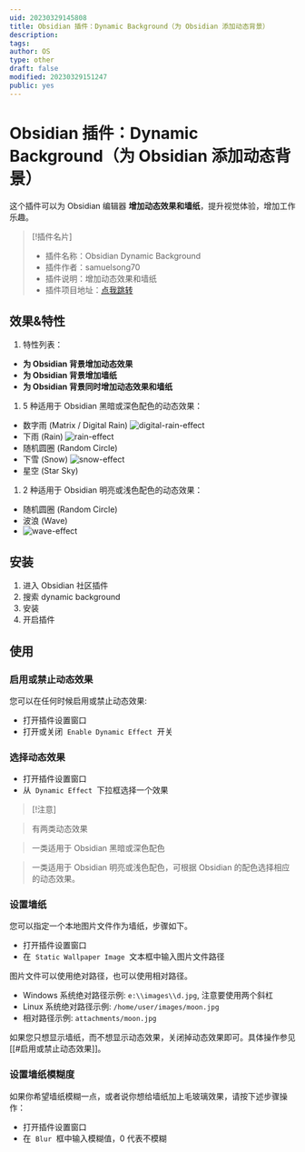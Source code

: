 ```yaml
---
uid: 20230329145808
title: Obsidian 插件：Dynamic Background（为 Obsidian 添加动态背景）
description:
tags:
author: OS
type: other
draft: false
modified: 20230329151247
public: yes
---
```


# Obsidian 插件：Dynamic Background（为 Obsidian 添加动态背景）

这个插件可以为 Obsidian 编辑器 **增加动态效果和墙纸**，提升视觉体验，增加工作乐趣。

> [!插件名片]
>
> -   插件名称：Obsidian Dynamic Background
> -   插件作者：samuelsong70
> -   插件说明：增加动态效果和墙纸
> -   插件项目地址：[点我跳转](https://github.com/samuelsong70/obsidian-dynamic-background/)

## 效果&特性

1. 特性列表：

-   **为 Obsidian 背景增加动态效果**
-   **为 Obsidian 背景增加墙纸**
-   **为 Obsidian 背景同时增加动态效果和墙纸**

1. 5 种适用于 Obsidian 黑暗或深色配色的动态效果：

-   数字雨 (Matrix / Digital Rain)
    ![digital-rain-effect](https://s1.vika.cn/space/2023/03/15/facd682e073349b79b43875eaa2bd7f1)
-   下雨 (Rain)
    ![rain-effect](https://s1.vika.cn/space/2023/03/15/63366f1a760b43b28aa31399e1bf7f28)
-   随机圆圈 (Random Circle)
-   下雪 (Snow)
    ![snow-effect](https://s1.vika.cn/space/2023/03/15/2b0b414e1b8e427288d26ad9f8e8ce1d)
-   星空 (Star Sky)

1. 2 种适用于 Obsidian 明亮或浅色配色的动态效果：

-   随机圆圈 (Random Circle)
-   波浪 (Wave)
-   ![wave-effect](https://s1.vika.cn/space/2023/03/15/f7c12bf93924457ab502ceaa0b76b651)

## 安装

1. 进入 Obsidian 社区插件
2. 搜索 dynamic background
3. 安装
4. 开启插件

## 使用

### 启用或禁止动态效果

您可以在任何时候启用或禁止动态效果:

-   打开插件设置窗口
-   打开或关闭  `Enable Dynamic Effect`  开关

### 选择动态效果

-   打开插件设置窗口
-   从  `Dynamic Effect`  下拉框选择一个效果

> [!注意]

> 有两类动态效果

> 一类适用于 Obsidian 黑暗或深色配色

> 一类适用于 Obsidian 明亮或浅色配色，可根据 Obsidian 的配色选择相应的动态效果。

### 设置墙纸

您可以指定一个本地图片文件作为墙纸，步骤如下。

-   打开插件设置窗口
-   在  `Static Wallpaper Image`  文本框中输入图片文件路径

图片文件可以使用绝对路径，也可以使用相对路径。

-   Windows 系统绝对路径示例: `e:\\images\\d.jpg`, 注意要使用两个斜杠
-   Linux 系统绝对路径示例: `/home/user/images/moon.jpg`
-   相对路径示例: `attachments/moon.jpg`

如果您只想显示墙纸，而不想显示动态效果，关闭掉动态效果即可。具体操作参见 [[#启用或禁止动态效果]]。

### 设置墙纸模糊度

如果你希望墙纸模糊一点，或者说你想给墙纸加上毛玻璃效果，请按下述步骤操作：

-   打开插件设置窗口
-   在  `Blur`  框中输入模糊值，0 代表不模糊
